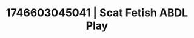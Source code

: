 ---
categories:
- Curvy goddess
- AI-generated
- Full-body chills
- Raw connection
- Erotic silhouette
- ASMR
- Cosplay
- Lover's breath
image: /assets/images/1746603045041.jpg
layout: post
seo:
  description: Featured content with sensual ABDL Play, Scat Fetish. HD images available.
  keywords: ABDL Play, Scat Fetish
  og_image: /assets/images/1746603045041.jpg
  schema_type: VisualArtwork
tags:
- ABDL Play
- Scat Fetish
- '#1746603045041'
title: 1746603045041 | Scat Fetish ABDL Play
---